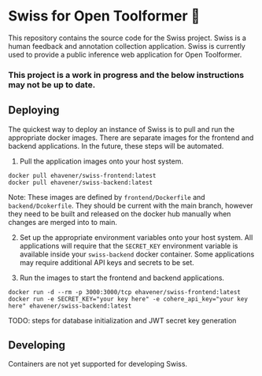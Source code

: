 # Swiss for Open Toolformer 🧀

This repository contains the source code for the Swiss project. Swiss is a human feedback and annotation collection application. 
Swiss is currently used to provide a public inference web application for Open Toolformer. 

### This project is a work in progress and the below instructions may not be up to date.

## Deploying

The quickest way to deploy an instance of Swiss is to pull and run the appropriate docker images. There are separate images 
for the frontend and backend applications. In the future, these steps will be automated.

1. Pull the application images onto your host system. 
```
docker pull ehavener/swiss-frontend:latest
docker pull ehavener/swiss-backend:latest
```
Note: These images are defined by `frontend/Dockerfile` and `backend/Dcokerfile`. They should
be current with the main branch, however they need to be built and released on the docker hub manually when changes are merged into to main.

2. Set up the appropriate environment variables onto your host system.
All applications will require that the `SECRET_KEY` environment variable is available inside your `swiss-backend` docker container. Some applications may require additional
API keys and secrets to be set.


3. Run the images to start the frontend and backend applications.
```
docker run -d --rm -p 3000:3000/tcp ehavener/swiss-frontend:latest
docker run -e SECRET_KEY="your key here" -e cohere_api_key="your key here" ehavener/swiss-backend:latest
```

TODO: steps for database initialization and JWT secret key generation

## Developing

Containers are not yet supported for developing Swiss.